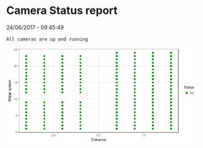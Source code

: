 Camera Status report
================
24/06/2017 - 09:45:49

    All cameras are up and running

![](camreport_files/figure-markdown_github/unnamed-chunk-2-1.png)
